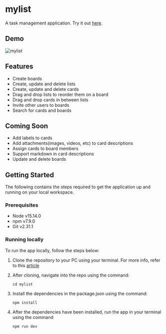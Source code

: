 # mylist
A task management application. Try it out [here](https://mylist-app.netlify.app).


## Demo
![mylist](https://user-images.githubusercontent.com/55158465/122650039-92fec800-d128-11eb-9d39-0972217c16c0.gif)

## Features
- Create boards
- Create, update and delete lists
- Create, update and delete cards
- Drag and drop lists to reorder them on a board
- Drag and drop cards in between lists
- Invite other users to boards
- Search for cards and boards

## Coming Soon
- Add labels to cards
- Add attachments(images, videos, etc) to card descriptions
- Assign cards to board members
- Support markdown in card descriptions
- Update and delete boards

## Getting Started
The following contains the steps required to get the application up and running on your local workspace.

### Prerequisites
- Node v15.14.0
- npm v7.9.0
- Git v2.31.1

### Running locally

To run the app locally, follow the steps below:

1. Clone the repository to your PC using your terminal. For more info, refer to this [article](https://docs.github.com/en/github/creating-cloning-and-archiving-repositories/cloning-a-repository-from-github/cloning-a-repository)

2. After cloning, navigate into the repo using the command:
   ```
   cd mylist
   ```

3. Install the dependencies in the package.json using the command: 
   ```
   npm install
   ```

5. After the dependencies have been installed, run the app in your terminal using the command 
   ```
   npm run dev
   ```

